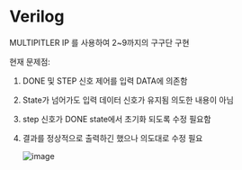 # Verilog


MULTIPITLER IP 를 사용하여  2~9까지의 구구단 구현 

현재 문제점:
1. DONE 및 STEP 신호 제어를 입력 DATA에 의존함
2. State가 넘어가도 입력 데이터 신호가 유지됨 의도한 내용이 아님
3. step 신호가 DONE state에서 초기화 되도록 수정 필요함
4. 결과를 정상적으로 출력하긴 했으나 의도대로 수정 필요



   ![image](https://github.com/YunJoongChul/Verilog/assets/86291432/953171e7-f5e4-4735-872b-6788ff19941e)
